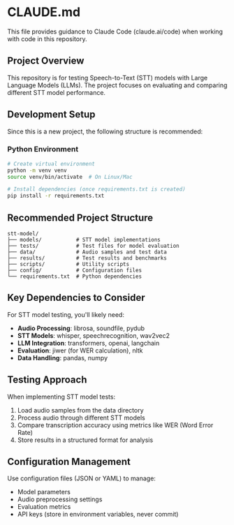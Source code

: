 # CLAUDE.md

This file provides guidance to Claude Code (claude.ai/code) when working with code in this repository.

## Project Overview

This repository is for testing Speech-to-Text (STT) models with Large Language Models (LLMs). The project focuses on evaluating and comparing different STT model performance.

## Development Setup

Since this is a new project, the following structure is recommended:

### Python Environment
```bash
# Create virtual environment
python -m venv venv
source venv/bin/activate  # On Linux/Mac

# Install dependencies (once requirements.txt is created)
pip install -r requirements.txt
```

## Recommended Project Structure

```
stt-model/
├── models/           # STT model implementations
├── tests/            # Test files for model evaluation
├── data/             # Audio samples and test data
├── results/          # Test results and benchmarks
├── scripts/          # Utility scripts
├── config/           # Configuration files
└── requirements.txt  # Python dependencies
```

## Key Dependencies to Consider

For STT model testing, you'll likely need:
- **Audio Processing**: librosa, soundfile, pydub
- **STT Models**: whisper, speechrecognition, wav2vec2
- **LLM Integration**: transformers, openai, langchain
- **Evaluation**: jiwer (for WER calculation), nltk
- **Data Handling**: pandas, numpy

## Testing Approach

When implementing STT model tests:
1. Load audio samples from the data directory
2. Process audio through different STT models
3. Compare transcription accuracy using metrics like WER (Word Error Rate)
4. Store results in a structured format for analysis

## Configuration Management

Use configuration files (JSON or YAML) to manage:
- Model parameters
- Audio preprocessing settings
- Evaluation metrics
- API keys (store in environment variables, never commit)